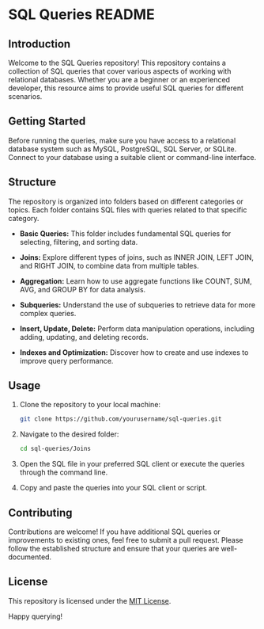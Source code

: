 # SQL Queries README

## Introduction

Welcome to the SQL Queries repository! This repository contains a collection of SQL queries that cover various aspects of working with relational databases. Whether you are a beginner or an experienced developer, this resource aims to provide useful SQL queries for different scenarios.

## Getting Started

Before running the queries, make sure you have access to a relational database system such as MySQL, PostgreSQL, SQL Server, or SQLite. Connect to your database using a suitable client or command-line interface.

## Structure

The repository is organized into folders based on different categories or topics. Each folder contains SQL files with queries related to that specific category.

- **Basic Queries:** This folder includes fundamental SQL queries for selecting, filtering, and sorting data.

- **Joins:** Explore different types of joins, such as INNER JOIN, LEFT JOIN, and RIGHT JOIN, to combine data from multiple tables.

- **Aggregation:** Learn how to use aggregate functions like COUNT, SUM, AVG, and GROUP BY for data analysis.

- **Subqueries:** Understand the use of subqueries to retrieve data for more complex queries.

- **Insert, Update, Delete:** Perform data manipulation operations, including adding, updating, and deleting records.

- **Indexes and Optimization:** Discover how to create and use indexes to improve query performance.

## Usage

1. Clone the repository to your local machine:

   ```bash
   git clone https://github.com/yourusername/sql-queries.git
   ```

2. Navigate to the desired folder:

   ```bash
   cd sql-queries/Joins
   ```

3. Open the SQL file in your preferred SQL client or execute the queries through the command line.

4. Copy and paste the queries into your SQL client or script.

## Contributing

Contributions are welcome! If you have additional SQL queries or improvements to existing ones, feel free to submit a pull request. Please follow the established structure and ensure that your queries are well-documented.

## License

This repository is licensed under the [MIT License](LICENSE).

Happy querying!